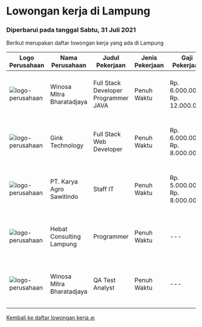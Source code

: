 
  # Lowongan kerja di Lampung

  ### Diperbarui pada tanggal Sabtu, 31 Juli 2021

  Berikut merupakan daftar lowongan kerja yang ada di Lampung

  |Logo Perusahaan | Nama Perusahaan | Judul Pekerjaan | Jenis Pekerjaan | Gaji Pekerjaan | Lokasi | Deskripsi | Tanggal diunggah | Pranala |
  | -------------- | --------------- | --------------- | --------- | --------- | -------------- | ------- | ----------- | ----------- |
  |![logo-perusahaan](https://image-service-cdn.seek.com.au/cd823704551af28e73a2059691a6e200c86b8a5f/ee4dce1061f3f616224767ad58cb2fc751b8d2dc)|Winosa Mitra Bharatadjaya|Full Stack Developer Programmer JAVA|Penuh Waktu|Rp. 6.000.000-Rp. 12.000.000|Lampung|Winosa Mitra is a young and fast growing Business consultancy and software development company based in Bandar Lampung. We are expanding and are...|Jumat, 30 Juli 2021|https://www.jobstreet.co.id/id/job/full-stack-developer-programmer-java-3589106?token=0~1da7c4d8-080e-448f-acc3-3991c3c0ac85&sectionRank=1&jobId=jobstreet-id-job-3589106|
|![logo-perusahaan](https://image-service-cdn.seek.com.au/7db9ae711c4d51b5f3a283b3c8d704bd9502124a/ee4dce1061f3f616224767ad58cb2fc751b8d2dc)|Gink Technology|Full Stack Web Developer|Penuh Waktu|Rp. 6.000.000-Rp. 8.000.000|Bandar Lampung|Candidate must possess at least Bachelor's Degree in Engineering (Computer/Telecommunication), Computer Science/Information Technology, Computer...|Selasa, 27 Juli 2021|https://www.jobstreet.co.id/id/job/full-stack-web-developer-3586809?token=0~1da7c4d8-080e-448f-acc3-3991c3c0ac85&sectionRank=2&jobId=jobstreet-id-job-3586809|
|![logo-perusahaan](https://image-service-cdn.seek.com.au/ad58c314dd19e71b60a647bb466a293d3d40dc6a/ee4dce1061f3f616224767ad58cb2fc751b8d2dc)|PT. Karya Agro Sawitindo|Staff IT|Penuh Waktu|Rp. 5.000.000-Rp. 8.000.000|Bandar Lampung|• Minimal Sarjana di Teknik informatika• Setidaknya memiliki 2 tahun pengalaman• Mampu mendesain, membangun dan melakukan testing terhadap modul-modul...|Kamis, 22 Juli 2021|https://www.jobstreet.co.id/id/job/staff-it-3583119?token=0~1da7c4d8-080e-448f-acc3-3991c3c0ac85&sectionRank=3&jobId=jobstreet-id-job-3583119|
|![logo-perusahaan](https://us.123rf.com/450wm/pavelstasevich/pavelstasevich1811/pavelstasevich181101027/112815900-stock-vector-no-image-available-icon-flat-vector.jpg?ver=6)|Hebat Consulting Lampung|Programmer|Penuh Waktu|---|Bandar Lampung|Kualifikasi: Maksimal Usia 35 tahun Lulusan SMK atau S1 Teknik Informatika / Sistem Komputer Menguasai : Php Native, Php Framework (Minimal CI3),...|Sabtu, 17 Juli 2021|https://www.jobstreet.co.id/id/job/programmer-3580218?token=0~1da7c4d8-080e-448f-acc3-3991c3c0ac85&sectionRank=4&jobId=jobstreet-id-job-3580218|
|![logo-perusahaan](https://image-service-cdn.seek.com.au/cd823704551af28e73a2059691a6e200c86b8a5f/ee4dce1061f3f616224767ad58cb2fc751b8d2dc)|Winosa Mitra Bharatadjaya|QA Test Analyst|Penuh Waktu|---|Lampung|With the company growing, we are looking to expand the team with one or more Test Analyst(s). Our office is based in Bandar Lampung and candidates are...|Sabtu, 03 Juli 2021|https://www.jobstreet.co.id/id/job/qa-test-analyst-3570963?token=0~1da7c4d8-080e-448f-acc3-3991c3c0ac85&sectionRank=5&jobId=jobstreet-id-job-3570963|


  [Kembali ke daftar lowongan kerja 🔙](../README.md#daftar-lowongan-kerja)
  